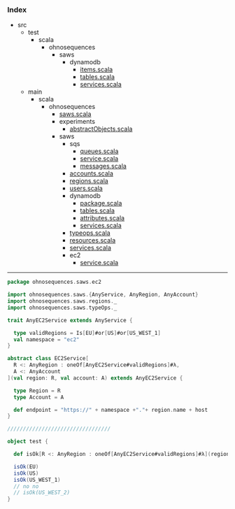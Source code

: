 ### Index

+ src
  + test
    + scala
      + ohnosequences
        + saws
          + dynamodb
            + [items.scala](../../../../../test/scala/ohnosequences/saws/dynamodb/items.md)
            + [tables.scala](../../../../../test/scala/ohnosequences/saws/dynamodb/tables.md)
            + [services.scala](../../../../../test/scala/ohnosequences/saws/dynamodb/services.md)
  + main
    + scala
      + ohnosequences
        + [saws.scala](../../saws.md)
        + experiments
          + [abstractObjects.scala](../../experiments/abstractObjects.md)
        + saws
          + sqs
            + [queues.scala](../sqs/queues.md)
            + [service.scala](../sqs/service.md)
            + [messages.scala](../sqs/messages.md)
          + [accounts.scala](../accounts.md)
          + [regions.scala](../regions.md)
          + [users.scala](../users.md)
          + dynamodb
            + [package.scala](../dynamodb/package.md)
            + [tables.scala](../dynamodb/tables.md)
            + [attributes.scala](../dynamodb/attributes.md)
            + [services.scala](../dynamodb/services.md)
          + [typeops.scala](../typeops.md)
          + [resources.scala](../resources.md)
          + [services.scala](../services.md)
          + ec2
            + [service.scala](service.md)

------


```scala
package ohnosequences.saws.ec2

import ohnosequences.saws.{AnyService, AnyRegion, AnyAccount}
import ohnosequences.saws.regions._
import ohnosequences.saws.typeOps._

trait AnyEC2Service extends AnyService {

  type validRegions = Is[EU]#or[US]#or[US_WEST_1]
  val namespace = "ec2"
}

abstract class EC2Service[
  R <: AnyRegion : oneOf[AnyEC2Service#validRegions]#λ,
  A <: AnyAccount
](val region: R, val account: A) extends AnyEC2Service {

  type Region = R
  type Account = A

  def endpoint = "https://" + namespace +"."+ region.name + host
}

/////////////////////////////////

object test {

  def isOk[R <: AnyRegion : oneOf[AnyEC2Service#validRegions]#λ](region: R) = true

  isOk(EU)
  isOk(US)
  isOk(US_WEST_1)
  // no no
  // isOk(US_WEST_2)
}
```

